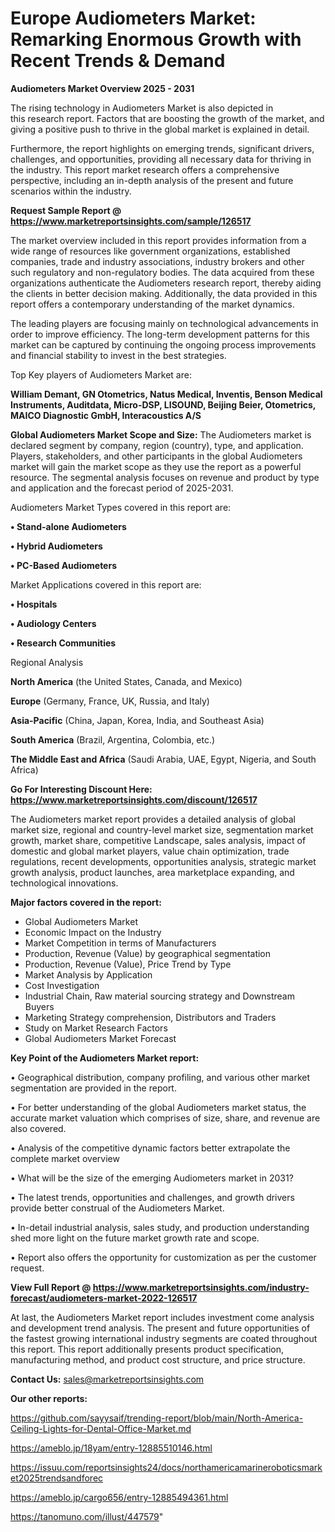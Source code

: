 # Europe Audiometers Market: Remarking Enormous Growth with Recent Trends & Demand

<Strong> Audiometers Market Overview 2025 - 2031</strong>

The rising technology in Audiometers Market is also depicted in this research report. Factors that are boosting the growth of the market, and giving a positive push to thrive in the global market is explained in detail.

Furthermore, the report highlights on emerging trends, significant drivers, challenges, and opportunities, providing all necessary data for thriving in the industry. This report market research offers a comprehensive perspective, including an in-depth analysis of the present and future scenarios within the industry.

<strong>Request Sample Report @ <a href=https://www.marketreportsinsights.com/sample/126517>https://www.marketreportsinsights.com/sample/126517</a></strong>

The market overview included in this report provides information from a wide range of resources like government organizations, established companies, trade and industry associations, industry brokers and other such regulatory and non-regulatory bodies. The data acquired from these organizations authenticate the Audiometers research report, thereby aiding the clients in better decision making. Additionally, the data provided in this report offers a contemporary understanding of the market dynamics.

The leading players are focusing mainly on technological advancements in order to improve efficiency. The long-term development patterns for this market can be captured by continuing the ongoing process improvements and financial stability to invest in the best strategies.

Top Key players of Audiometers Market are:

<strong>William Demant, GN Otometrics, Natus Medical, Inventis, Benson Medical Instruments, Auditdata, Micro-DSP, LISOUND, Beijing Beier, Otometrics, MAICO Diagnostic GmbH, Interacoustics A/S</strong>

<strong><b>Global Audiometers Market Scope and Size:</b></strong>
The Audiometers market is declared segment by company, region (country), type, and application. Players, stakeholders, and other participants in the global Audiometers market will gain the market scope as they use the report as a powerful resource. The segmental analysis focuses on revenue and product by type and application and the forecast period of 2025-2031.

Audiometers Market Types covered in this report are:

<strong>• Stand-alone Audiometers

• Hybrid Audiometers

• PC-Based Audiometers</strong>

Market Applications covered in this report are:

<strong>• Hospitals

• Audiology Centers

• Research Communities</strong> 

Regional Analysis

<strong>North America</strong> (the United States, Canada, and Mexico)

<strong>Europe</strong> (Germany, France, UK, Russia, and Italy)

<strong>Asia-Pacific</strong> (China, Japan, Korea, India, and Southeast Asia)

<strong>South America</strong> (Brazil, Argentina, Colombia, etc.)

<strong>The Middle East and Africa</strong> (Saudi Arabia, UAE, Egypt, Nigeria, and South Africa)

<strong>Go For Interesting Discount Here: <a href=https://www.marketreportsinsights.com/discount/126517>https://www.marketreportsinsights.com/discount/126517</a></strong>

The Audiometers market report provides a detailed analysis of global market size, regional and country-level market size, segmentation market growth, market share, competitive Landscape, sales analysis, impact of domestic and global market players, value chain optimization, trade regulations, recent developments, opportunities analysis, strategic market growth analysis, product launches, area marketplace expanding, and technological innovations.

<strong><b>Major factors covered in the report:</b></strong>
<ul>
  <li>Global Audiometers Market </li>
  <li>Economic Impact on the Industry</li>
  <li>Market Competition in terms of Manufacturers</li>
  <li>Production, Revenue (Value) by geographical segmentation</li>
  <li>Production, Revenue (Value), Price Trend by Type</li>
  <li>Market Analysis by Application</li>
  <li>Cost Investigation</li>
  <li>Industrial Chain, Raw material sourcing strategy and Downstream Buyers</li>
  <li>Marketing Strategy comprehension, Distributors and Traders</li>
  <li>Study on Market Research Factors</li>
  <li>Global Audiometers Market Forecast</li>
</ul>

<strong><b>Key Point of the Audiometers Market report:</b></strong>

• Geographical distribution, company profiling, and various other market segmentation are provided in the report.

• For better understanding of the global Audiometers market status, the accurate market valuation which comprises of size, share, and revenue are also covered.

• Analysis of the competitive dynamic factors better extrapolate the complete market overview

• What will be the size of the emerging Audiometers market in 2031?

• The latest trends, opportunities and challenges, and growth drivers provide better construal of the Audiometers Market.

• In-detail industrial analysis, sales study, and production understanding shed more light on the future market growth rate and scope.

• Report also offers the opportunity for customization as per the customer request.

<strong><b>View Full Report @ <a href=https://www.marketreportsinsights.com/industry-forecast/audiometers-market-2022-126517>https://www.marketreportsinsights.com/industry-forecast/audiometers-market-2022-126517</a></b></strong>


At last, the Audiometers Market report includes investment come analysis and development trend analysis. The present and future opportunities of the fastest growing international industry segments are coated throughout this report. This report additionally presents product specification, manufacturing method, and product cost structure, and price structure.

<strong>Contact Us:</strong>
sales@marketreportsinsights.com

<strong>Our other reports:</strong>

<a href=https://github.com/sayysaif/trending-report/blob/main/North-America-Ceiling-Lights-for-Dental-Office-Market.md>https://github.com/sayysaif/trending-report/blob/main/North-America-Ceiling-Lights-for-Dental-Office-Market.md</a>

<a href=https://ameblo.jp/18yam/entry-12885510146.html>https://ameblo.jp/18yam/entry-12885510146.html</a>

<a href=https://issuu.com/reportsinsights24/docs/northamericamarineroboticsmarket2025trendsandforec>https://issuu.com/reportsinsights24/docs/northamericamarineroboticsmarket2025trendsandforec</a>

<a href=https://ameblo.jp/cargo656/entry-12885494361.html>https://ameblo.jp/cargo656/entry-12885494361.html</a>

<a href=https://tanomuno.com/illust/447579>https://tanomuno.com/illust/447579</a>"
